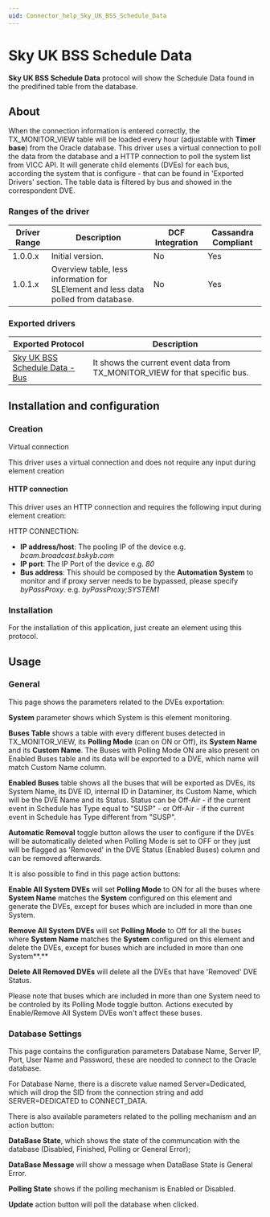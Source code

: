 ```yaml
---
uid: Connector_help_Sky_UK_BSS_Schedule_Data
---
```


# Sky UK BSS Schedule Data

**Sky UK BSS Schedule Data** protocol will show the Schedule Data found in the predifined table from the database.

## About

When the connection information is entered correctly, the TX_MONITOR_VIEW table will be loaded every hour (adjustable with **Timer base**) from the Oracle database. This driver uses a virtual connection to poll the data from the database and a HTTP connection to poll the system list from VICC API. It will generate child elements (DVEs) for each bus, according the system that is configure - that can be found in 'Exported Drivers' section. The table data is filtered by bus and showed in the correspondent DVE.

### Ranges of the driver

| **Driver Range** | **Description**                                                                    | **DCF Integration** | **Cassandra Compliant** |
|------------------|------------------------------------------------------------------------------------|---------------------|-------------------------|
| 1.0.0.x          | Initial version.                                                                   | No                  | Yes                     |
| 1.0.1.x          | Overview table, less information for SLElement and less data polled from database. | No                  | Yes                     |

### Exported drivers

| **Exported Protocol**                                                                            | **Description**                                                             |
|--------------------------------------------------------------------------------------------------|-----------------------------------------------------------------------------|
| [Sky UK BSS Schedule Data - Bus](xref:Connector_help_Sky_UK_BSS_Schedule_Data_-_Bus) | It shows the current event data from TX_MONITOR_VIEW for that specific bus. |

## Installation and configuration

### Creation

Virtual connection

This driver uses a virtual connection and does not require any input during element creation

#### HTTP connection

This driver uses an HTTP connection and requires the following input during element creation:

HTTP CONNECTION:

- **IP address/host**: The pooling IP of the device e.g. *bcam.broadcast.bskyb.com*
- **IP port**: The IP Port of the device e.g. *80*
- **Bus address**: This should be composed by the **Automation System** to monitor and if proxy server needs to be bypassed, please specify *byPassProxy*. e.g. *byPassProxy;SYSTEM1*

### Installation

For the installation of this application, just create an element using this protocol.

## Usage

### General

This page shows the parameters related to the DVEs exportation:

**System** parameter shows which System is this element monitoring.

**Buses Table** shows a table with every different buses detected in TX_MONITOR_VIEW, its **Polling Mode** (can on ON or Off), its **System Name** and its **Custom Name**. The Buses with Polling Mode ON are also present on Enabled Buses table and its data will be exported to a DVE, which name will match Custom Name column.

**Enabled Buses** table shows all the buses that will be exported as DVEs, its System Name, its DVE ID, internal ID in Dataminer, its Custom Name, which will be the DVE Name and its Status. Status can be Off-Air - if the current event in Schedule has Type equal to "SUSP" - or Off-Air - if the current event in Schedule has Type different from "SUSP".

**Automatic Removal** toggle button allows the user to configure if the DVEs will be automatically deleted when Polling Mode is set to OFF or they just will be flagged as 'Removed' in the DVE Status (Enabled Buses) column and can be removed afterwards.

It is also possible to find in this page action buttons:

**Enable All System DVEs** will set **Polling Mode** to ON for all the buses where **System Name** matches the **System** configured on this element and generate the DVEs, except for buses which are included in more than one System.

**Remove All System DVEs** will set **Polling Mode** to Off for all the buses where **System Name** matches the **System** configured on this element and delete the DVEs, except for buses which are included in more than one System**.**

**Delete All Removed DVEs** will delete all the DVEs that have 'Removed' DVE Status.

Please note that buses which are included in more than one System need to be controled by its Polling Mode toggle button. Actions executed by Enable/Remove All System DVEs won't affect these buses.

### Database Settings

This page contains the configuration parameters Database Name, Server IP, Port, User Name and Password, these are needed to connect to the Oracle database.

For Database Name, there is a discrete value named Server=Dedicated, which will drop the SID from the connection string and add SERVER=DEDICATED to CONNECT_DATA.

There is also available parameters related to the polling mechanism and an action button:

**DataBase State**, which shows the state of the communcation with the database (Disabled, Finished, Polling or General Error);

**DataBase Message** will show a message when DataBase State is General Error.

**Polling State** shows if the polling mechanism is Enabled or Disabled.

**Update** action button will poll the database when clicked.
